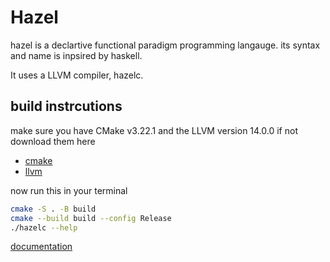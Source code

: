 # Hazel

hazel is a declartive functional paradigm programming langauge. its syntax and name is inpsired by haskell.

It uses a LLVM compiler, hazelc.


## build instrcutions

make sure you have CMake v3.22.1 and the LLVM version 14.0.0
if not download them here

- [cmake]
- [llvm]


now run this in your terminal

```sh
cmake -S . -B build 
cmake --build build --config Release
./hazelc --help
```

[documentation]

[documentation]: <https://docs.google.com/document/d/12JWLuCte1r-tfAHKesndeBFRdnv7tT663QnIC2gSafY/edit?tab=t.0#heading=h.85eivsfcywf4>

[cmake]: <https://cmake.org/download/>
[llvm]:<https://releases.llvm.org/download.html>